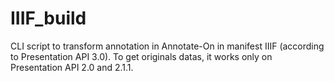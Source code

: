 # IIIF_build

CLI script to transform annotation in Annotate-On in manifest IIIF (according to Presentation API 3.0).
To get originals datas, it works only on Presentation API 2.0 and 2.1.1.
